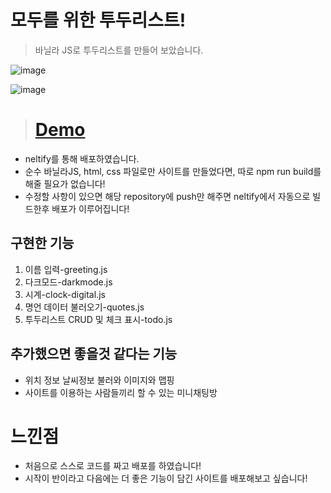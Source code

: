 # 모두를 위한 투두리스트!

> 바닐라 JS로 투두리스트를 만들어 보았습니다.

![image](https://user-images.githubusercontent.com/76837780/186299992-553c74e5-f2ce-4426-a5fe-7c346e74414c.png)


![image](https://user-images.githubusercontent.com/76837780/186300056-18c068c8-ff50-4704-a1d8-a79b156decf9.png)

> # [Demo](https://todo-for-everyone.netlify.app)

- neltify를 통해 배포하였습니다.
- 순수 바닐라JS, html, css 파일로만 사이트를 만들었다면, 따로 npm run build를 해줄 필요가 없습니다!
- 수정할 사항이 있으면 해당 repository에 push만 해주면 neltify에서 자동으로 빌드한후 배포가 이루어집니다! 

## 구현한 기능

1. 이름 입력-greeting.js
1. 다크모드-darkmode.js
2. 시계-clock-digital.js
3. 명언 데이터 불러오기-quotes.js
4. 투두리스트 CRUD 및 체크 표시-todo.js

## 추가했으면 좋을것 같다는 기능

- 위치 정보 날씨정보 불러와 이미지와 맵핑  
- 사이트를 이용하는 사람들끼리 할 수 있는 미니채팅방 

# 느낀점

- 처음으로 스스로 코드를 짜고 배포를 하였습니다! 
- 시작이 반이라고 다음에는 더 좋은 기능이 담긴 사이트를 배포해보고 싶습니다!
